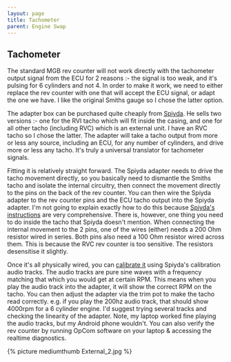 ```yaml
---
layout: page
title: Tachometer
parent: Engine Swap
---
```

## Tachometer

The standard MGB rev counter will not work directly with the
tachometer output signal from the ECU for 2 reasons :- the signal is too
weak, and it's pulsing for 6 cylinders and not 4. In order to make it
work, we need to either replace the rev counter with one that will
accept the ECU signal, or adapt the one we have. I like the original
Smiths gauge so I chose the latter option.

The adapter box can be purchased quite cheaply from [Spiyda][]. He sells
two versions :- one for the RVI tacho which will fit inside the casing,
and one for all other tacho (including RVC) which is an external unit. I
have an RVC tacho so I chose the latter. The adapter will take a tacho
output from more or less any source, including an ECU, for any number of
cylinders, and drive more or less any tacho. It's truly a universal
translator for tachometer signals.

Fitting it is relatively straight forward. The Spiyda adapter needs to
drive the tacho movement directly, so you basically need to dismantle
the Smiths tacho and isolate the internal circuitry, then connect the
movement directly to the pins on the back of the rev counter. You can
then wire the Spiyda adapter to the rev counter pins and the ECU tacho
output into the Spiyda adapter. I'm not going to explain exactly how to
do this because [Spiyda's instructions][] are very comprehensive. There
is, however, one thing you need to do inside the tacho that Spiyda
doesn't mention. When connecting the internal movement to the 2 pins,
one of the wires (either) needs a 200 Ohm resistor wired in series. Both
pins also need a 100 Ohm resistor wired across them. This is because the
RVC rev counter is too sensitive. The resistors desensitise it slightly.

Once it's all physically wired, you can [calibrate it][] using Spiyda's
calibration audio tracks. The audio tracks are pure sine waves with a
frequency matching that which you would get at certain RPM. This means
when you play the audio track into the adapter, it will show the correct
RPM on the tacho. You can then adjust the adapter via the trim pot to
make the tacho read correctly. e.g. if you play the 200hz audio track,
that should show 4000rpm for a 6 cylinder engine. I'd suggest trying
several tracks and checking the linearity of the adapter. Note, my
laptop worked fine playing the audio tracks, but my Android phone
wouldn't. You can also verify the rev counter by running OpCom software
on your laptop & accessing the realtime diagnostics.

{% picture mediumthumb External_2.jpg %}

  [Spiyda]: https://www.spiyda.com/smiths-rvi-rvc-conversion-external.html
  [Spiyda's instructions]: https://www.spiyda.com/pub/media/wysiwyg/pdf/TACHO%20EXTERNAL%20MK3.pdf
  [calibrate it]: https://www.spiyda.com/tacho-calibration-information
